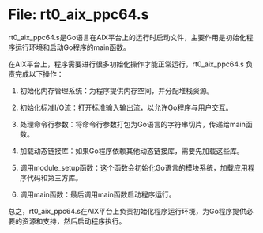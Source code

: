 # File: rt0_aix_ppc64.s

rt0_aix_ppc64.s是Go语言在AIX平台上的运行时启动文件，主要作用是初始化程序运行环境和启动Go程序的main函数。

在AIX平台上，程序需要进行很多初始化操作才能正常运行，rt0_aix_ppc64.s 负责完成以下操作：

1. 初始化内存管理系统：为程序提供内存空间，并分配堆栈资源。

2. 初始化标准I/O流：打开标准输入输出流，以允许Go程序与用户交互。

3. 处理命令行参数：将命令行参数打包为Go语言的字符串切片，传递给main函数。

4. 加载动态链接库：如果Go程序依赖其他动态链接库，需要先加载这些库。

5. 调用module_setup函数：这个函数会初始化Go语言的模块系统，加载应用程序代码和第三方库。

6. 调用main函数：最后调用main函数启动程序运行。

总之，rt0_aix_ppc64.s在AIX平台上负责初始化程序运行环境，为Go程序提供必要的资源和支持，然后启动程序执行。

